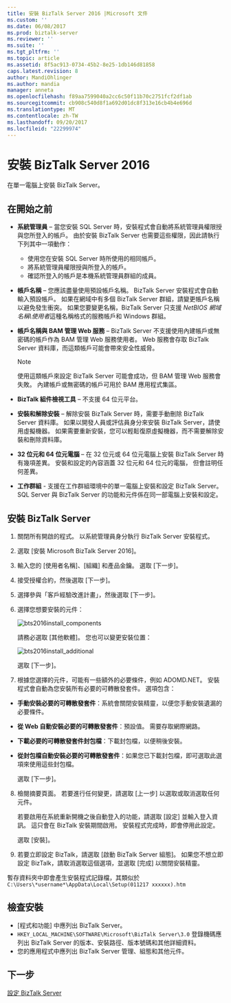 ```yaml
---
title: 安裝 BizTalk Server 2016 |Microsoft 文件
ms.custom: ''
ms.date: 06/08/2017
ms.prod: biztalk-server
ms.reviewer: ''
ms.suite: ''
ms.tgt_pltfrm: ''
ms.topic: article
ms.assetid: 8f5ac913-0734-45b2-8e25-1db146d81858
caps.latest.revision: 8
author: MandiOhlinger
ms.author: mandia
manager: anneta
ms.openlocfilehash: f89aa7599040a2cc6c50f11b70c2751fcf2df1ab
ms.sourcegitcommit: cb908c540d8f1a692d01dc8f313e16cb4b4e696d
ms.translationtype: MT
ms.contentlocale: zh-TW
ms.lasthandoff: 09/20/2017
ms.locfileid: "22299974"
---
```

# <a name="install-biztalk-server-2016"></a>安裝 BizTalk Server 2016
在單一電腦上安裝 BizTalk Server。

## <a name="before-you-get-started"></a>在開始之前

* **系統管理員** – 當您安裝 SQL Server 時，安裝程式會自動將系統管理員權限授與您所登入的帳戶。 由於安裝 BizTalk Server 也需要這些權限，因此請執行下列其中一項動作：
  * 使用您在安裝 SQL Server 時所使用的相同帳戶。
  * 將系統管理員權限授與所登入的帳戶。
  * 確認所登入的帳戶是本機系統管理員群組的成員。
* **帳戶名稱** – 您應該盡量使用預設帳戶名稱。 BizTalk Server 安裝程式會自動輸入預設帳戶。 如果在網域中有多個 BizTalk Server 群組，請變更帳戶名稱以避免發生衝突。 如果您要變更名稱，BizTalk Server 只支援 *NetBIOS 網域名稱\使用者*這種名稱格式的服務帳戶和 Windows 群組。
* **帳戶名稱與 BAM 管理 Web 服務** – BizTalk Server 不支援使用內建帳戶或無密碼的帳戶作為 BAM 管理 Web 服務使用者。 Web 服務會存取 BizTalk Server 資料庫，而這類帳戶可能會帶來安全性威脅。

    > [!NOTE] 
    > 使用這類帳戶來設定 BizTalk Server 可能會成功，但 BAM 管理 Web 服務會失敗。 內建帳戶或無密碼的帳戶可用於 BAM 應用程式集區。

* **BizTalk 組件檢視工具** – 不支援 64 位元平台。 
* **安裝和解除安裝** – 解除安裝 BizTalk Server 時，需要手動刪除 BizTalk Server 資料庫。 如果以開發人員或評估員身分來安裝 BizTalk Server，請使用虛擬機器。 如果需要重新安裝，您可以輕鬆復原虛擬機器，而不需要解除安裝和刪除資料庫。
* **32 位元和 64 位元電腦** – 在 32 位元或 64 位元電腦上安裝 BizTalk Server 時有幾項差異。 安裝和設定的內容涵蓋 32 位元和 64 位元的電腦， 但會註明任何差異。
* **工作群組** - 支援在工作群組環境中的單一電腦上安裝和設定 BizTalk Server。 SQL Server 與 BizTalk Server 的功能和元件係在同一部電腦上安裝和設定。


## <a name="install-biztalk-server"></a>安裝 BizTalk Server
1. 關閉所有開啟的程式。 以系統管理員身分執行 BizTalk Server 安裝程式。
2. 選取 [安裝 Microsoft BizTalk Server 2016]。
3. 輸入您的 [使用者名稱]、[組織] 和產品金鑰。 選取 [下一步]。
4. 接受授權合約，然後選取 [下一步]。
5. 選擇參與「客戶經驗改進計畫」，然後選取 [下一步]。
6. 選擇您想要安裝的元件：

    ![bts2016install_components](../install-and-config-guides/media/bts2016install-components.gif)
  
    請務必選取 [其他軟體]。 您也可以變更安裝位置： 
  
    ![bts2016install_additional](../install-and-config-guides/media/bts2016install-additional.gif)

    選取 [下一步]。   
  
 7. 根據您選擇的元件，可能有一些額外的必要條件，例如 ADOMD.NET。 安裝程式會自動為您安裝所有必要的可轉散發套件。 選項包含：
* **手動安裝必要的可轉散發套件**：系統會關閉安裝精靈，以便您手動安裝遺漏的必要條件。
* **從 Web 自動安裝必要的可轉散發套件**：預設值。 需要存取網際網路。
* **下載必要的可轉散發套件封包檔**：下載封包檔，以便稍後安裝。
* **從封包檔自動安裝必要的可轉散發套件**：如果您已下載封包檔，即可選取此選項來使用這些封包檔。 

  選取 [下一步]。
  
8. 檢閱摘要頁面。 若要進行任何變更，請選取 [上一步] 以選取或取消選取任何元件。 

     若要啟用在系統重新開機之後自動登入的功能，請選取 [設定] 並輸入登入資訊。 這只會在 BizTalk 安裝期間啟用。 安裝程式完成時，即會停用此設定。 

    選取 [安裝]。
  
9. 若要立即設定 BizTalk，請選取 [啟動 BizTalk Server 組態]。 如果您不想立即設定 BizTalk，請取消選取這個選項，並選取 [完成] 以關閉安裝精靈。 

暫存資料夾中即會產生安裝程式記錄檔，其類似於 `C:\Users\*username*\AppData\Local\Setup(011217 xxxxxx).htm`
  
## <a name="check-the-installation"></a>檢查安裝

* [程式和功能] 中應列出 BizTalk Server。
* `HKEY_LOCAL_MACHINE\SOFTWARE\Microsoft\BizTalk Server\3.0` 登錄機碼應列出 BizTalk Server 的版本、安裝路徑、版本號碼和其他詳細資料。
* 您的應用程式中應列出 BizTalk Server 管理、組態和其他元件。 

## <a name="next-step"></a>下一步
[設定 BizTalk Server](../install-and-config-guides/configure-biztalk-server.md)